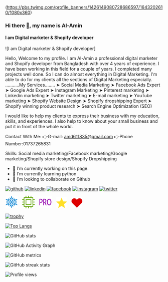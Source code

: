 (https://pbs.twimg.com/profile_banners/1426149080728686597/1643202610/1080x360)
### Hi there 👋, my name is Al-Amin
#### I am Digital marketer & Shopify developer
![I am Digital marketer & Shopify developer]

Hello, Welcome to my profile. I am Al-Amin a professional digital marketer and Shopify developer from Bangladesh with over 4 years of experience. I have been working in this field for a couple of years. I completed many projects well done. So I can do almost everything in Digital Marketing. I'm able to do for my clients all the sections of Digital Marketing especially.
...........My Services........
➤ Social Media Marketing 
➤ Facebook Ads Expert
➤ Google Ads Expert
➤ Instagram Marketing
➤ Pinterest marketing
➤ Linkedin marketing
➤ Twitter marketing
➤ E-mail marketing
➤ YouTube marketing
➤ Shopify Website Design
➤ Shopify dropshipping Expert
➤ Shopify winning product research
➤ Search Engine Optimization (SEO)

I would like to help my clients to express their business with my education, skills, and experiences. I also help to know about your small business and put it in front of the whole world.

 Contact With Me: 
👉G-mail: amd611835@gmail.com
👉Phone Number:01737265831

Skills: Social media marketing/Facebook marketing/Google marketing/Shopify store design/Shopify Dropshipping

- 🔭 I’m currently working on this page. 
- 🌱 I’m currently learning python 
- 👯 I’m looking to collaborate on Github 


[<img src='https://cdn.jsdelivr.net/npm/simple-icons@3.0.1/icons/github.svg' alt='github' height='40'>](https://github.com/alamin_seler)  [<img src='https://cdn.jsdelivr.net/npm/simple-icons@3.0.1/icons/linkedin.svg' alt='linkedin' height='40'>](https://www.linkedin.com/in/alaminseller/)  [<img src='https://cdn.jsdelivr.net/npm/simple-icons@3.0.1/icons/facebook.svg' alt='facebook' height='40'>](https://www.facebook.com/alaminsellerr)  [<img src='https://cdn.jsdelivr.net/npm/simple-icons@3.0.1/icons/instagram.svg' alt='instagram' height='40'>](https://www.instagram.com/alamin_seller/)  [<img src='https://cdn.jsdelivr.net/npm/simple-icons@3.0.1/icons/twitter.svg' alt='twitter' height='40'>](https://twitter.com/alamin_seller)  

<a href='https://archiveprogram.github.com/'><img src='https://raw.githubusercontent.com/acervenky/animated-github-badges/master/assets/acbadge.gif' width='40' height='40'></a> <a href='https://docs.github.com/en/developers'><img src='https://raw.githubusercontent.com/acervenky/animated-github-badges/master/assets/devbadge.gif' width='40' height='40'></a> <a href='https://github.com/pricing'><img src='https://raw.githubusercontent.com/acervenky/animated-github-badges/master/assets/pro.gif' width='40' height='40'></a> <a href='https://stars.github.com/'><img src='https://raw.githubusercontent.com/acervenky/animated-github-badges/master/assets/starbadge.gif' width='35' height='35'></a> <a href='https://docs.github.com/en/github/supporting-the-open-source-community-with-github-sponsors'><img src='https://raw.githubusercontent.com/acervenky/animated-github-badges/master/assets/sponsorbadge.gif' width='35' height='35'></a> 

[![trophy](https://github-profile-trophy.vercel.app/?username=alamin_seler)](https://github.com/ryo-ma/github-profile-trophy)

[![Top Langs](https://github-readme-stats.vercel.app/api/top-langs/?username=alamin_seler)](https://github.com/anuraghazra/github-readme-stats)

![GitHub stats](https://github-readme-stats.vercel.app/api?username=alamin_seler&show_icons=true)  

![GitHub Activity Graph](https://activity-graph.herokuapp.com/graph?username=alamin_seler)  

![GitHub metrics](https://metrics.lecoq.io/alamin_seler)  

![GitHub streak stats](https://github-readme-streak-stats.herokuapp.com/?user=alamin_seler)  

![Profile views](https://gpvc.arturio.dev/alamin_seler)  

